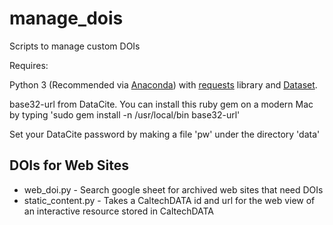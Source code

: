 # manage_dois

Scripts to manage custom DOIs

Requires: 

Python 3 (Recommended via [Anaconda](https://www.anaconda.com/download)) with [requests](https://pypi.python.org/pypi/requests) library and [Dataset](https://github.com/caltechlibrary/dataset).

base32-url from DataCite.  You can install this ruby gem on a modern Mac by
typing 'sudo gem install -n /usr/local/bin base32-url'

Set your DataCite password by making a file 'pw' under the directory 'data'

## DOIs for Web Sites

- web_doi.py - Search google sheet for archived web sites that need DOIs
- static_content.py - Takes a CaltechDATA id and url for the web view of an
  interactive resource stored in CaltechDATA  

